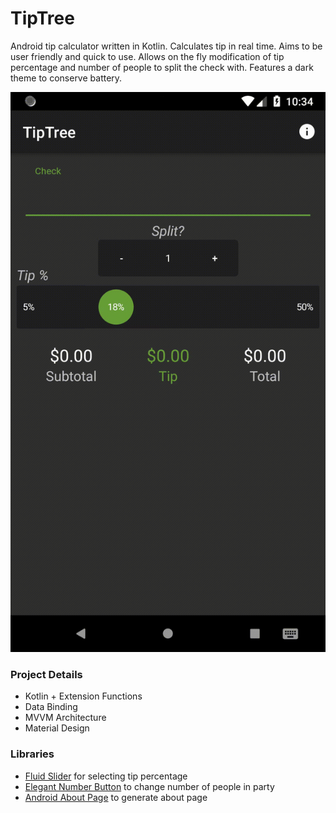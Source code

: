 # TipTree
Android tip calculator written in Kotlin.
Calculates tip in real time. Aims to be user friendly and quick to use. Allows on the fly modification of tip percentage and number of people to split the check with.
Features a dark theme to conserve battery.

![](TipTreeDemoLoop.gif)

<h3>Project Details</h3>
          <ul> 
          	<li>Kotlin + Extension Functions</li>
          	<li>Data Binding</li>
		<li>MVVM Architecture</li>
		<li>Material Design</li>
          </ul>
          
 <h3>Libraries</h3>
 	<ul>
          	<li><a href="https://github.com/Ramotion/fluid-slider">Fluid Slider</a> for selecting tip percentage</li>
          	<li><a href="https://github.com/ashik94vc/ElegantNumberButton">Elegant Number Button</a> to change number of people in party</li>
          	<li><a href="https://github.com/medyo/android-about-page">Android About Page</a> to generate about page</li>
 	</ul>
